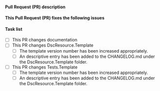 <!--
    Thanks for submitting a Pull Request (PR) to this project.
    Your contribution to this project is greatly appreciated!

    Please make sure the PR title is short but a descriptive
    summary of the PR.

    You may remove this comment block, and the other comment blocks,
    but please keep the headers and the task list.
-->
#### Pull Request (PR) description
<!--
    Replace this comment block with a description of your PR.
-->

#### This Pull Request (PR) fixes the following issues
<!--
    Replace this comment block with the list of issues or n/a.
    Use format:
    Fixes #123
    Fixes #124
-->

#### Task list
<!--
    To aid community reviewers in reviewing and merging your PR, please take
    the time to run through the below checklist and make sure your PR has
    everything updated as needed.

    Change to [x] for each task in the task list that applies to your pull
    request (PR). For those task that don't apply to you pull request (PR),
    leave those as is.
-->
- [ ] This PR changes documentation
- [ ] This PR changes DscResource.Template
  - [ ] The template version number has been increased appropriately.
  - [ ] An descriptive entry has been added to the CHANGELOG.md under the
        DscResource.Template folder.
- [ ] This PR changes Tests.Template
  - [ ] The template version number has been increased appropriately.
  - [ ] An descriptive entry has been added to the CHANGELOG.md under the
        DscResource.Template folder.
